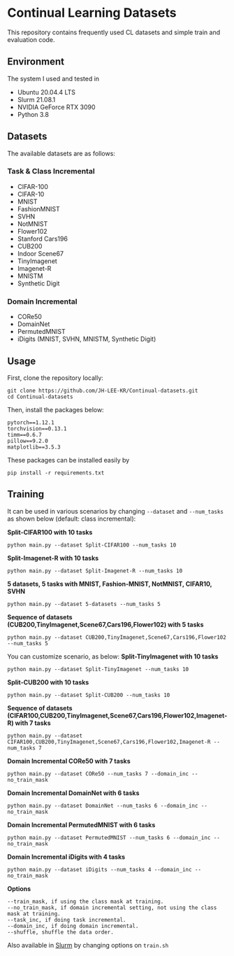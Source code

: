 # Continual Learning Datasets

This repository contains frequently used CL datasets and simple train and evaluation code.

## Environment
The system I used and tested in
- Ubuntu 20.04.4 LTS
- Slurm 21.08.1
- NVIDIA GeForce RTX 3090
- Python 3.8

## Datasets
The available datasets are as follows:
### Task & Class Incremental
- CIFAR-100
- CIFAR-10
- MNIST
- FashionMNIST
- SVHN
- NotMNIST
- Flower102
- Stanford Cars196
- CUB200
- Indoor Scene67
- TinyImagenet
- Imagenet-R
- MNISTM
- Synthetic Digit

### Domain Incremental
- CORe50
- DomainNet
- PermutedMNIST
- iDigits (MNIST, SVHN, MNISTM, Synthetic Digit)

## Usage
First, clone the repository locally:
```
git clone https://github.com/JH-LEE-KR/Continual-datasets.git
cd Continual-datasets
```
Then, install the packages below:
```
pytorch==1.12.1
torchvision==0.13.1
timm==0.6.7
pillow==9.2.0
matplotlib==3.5.3
```
These packages can be installed easily by 
```
pip install -r requirements.txt
```

## Training
It can be used in various scenarios by changing `--dataset` and `--num_tasks` as shown below (default: class incremental):

**Split-CIFAR100 with 10 tasks**
```
python main.py --dataset Split-CIFAR100 --num_tasks 10
```


**Split-Imagenet-R with 10 tasks**
```
python main.py --dataset Split-Imagenet-R --num_tasks 10
```


**5 datasets, 5 tasks with MNIST, Fashion-MNIST, NotMNIST, CIFAR10, SVHN**
```
python main.py --dataset 5-datasets --num_tasks 5
```


**Sequence of datasets (CUB200,TinyImagenet,Scene67,Cars196,Flower102) with 5 tasks**
```
python main.py --dataset CUB200,TinyImagenet,Scene67,Cars196,Flower102 --num_tasks 5
```


You can customize scenario, as below:
**Split-TinyImagenet with 10 tasks**
```
python main.py --dataset Split-TinyImagenet --num_tasks 10
```


**Split-CUB200 with 10 tasks**
```
python main.py --dataset Split-CUB200 --num_tasks 10
```


**Sequence of datasets (CIFAR100,CUB200,TinyImagenet,Scene67,Cars196,Flower102,Imagenet-R) with 7 tasks**
```
python main.py --dataset CIFAR100,CUB200,TinyImagenet,Scene67,Cars196,Flower102,Imagenet-R --num_tasks 7
```


**Domain Incremental CORe50 with 7 tasks**
```
python main.py --dataset CORe50 --num_tasks 7 --domain_inc --no_train_mask
```


**Domain Incremental DomainNet with 6 tasks**
```
python main.py --dataset DomainNet --num_tasks 6 --domain_inc --no_train_mask
```

**Domain Incremental PermutedMNIST with 6 tasks**
```
python main.py --dataset PermutedMNIST --num_tasks 6 --domain_inc --no_train_mask
```
**Domain Incremental iDigits with 4 tasks**
```
python main.py --dataset iDigits --num_tasks 4 --domain_inc --no_train_mask
```

**Options**
```
--train_mask, if using the class mask at training.
--no_train_mask, if domain incremental setting, not using the class mask at training.
--task_inc, if doing task incremental.
--domain_inc, if doing domain incremental.
--shuffle, shuffle the data order.
```

Also available in <a href="https://slurm.schedmd.com/documentation.html">Slurm</a> by changing options on `train.sh`
